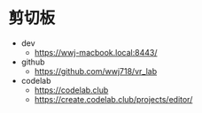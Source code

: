 # 剪切板

*  dev
    *  https://wwj-macbook.local:8443/
*  github
    * https://github.com/wwj718/vr_lab
*  codelab
    *  https://codelab.club
    *  https://create.codelab.club/projects/editor/